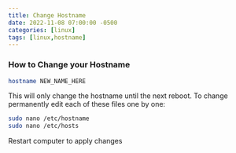 ```yaml
---
title: Change Hostname
date: 2022-11-08 07:00:00 -0500
categories: [linux]
tags: [linux,hostname]
---
```


### How to Change your Hostname

```bash
hostname NEW_NAME_HERE
```

This will only change the hostname until the next reboot.
To change permanently edit each of these files one by one:

```bash
sudo nano /etc/hostname
sudo nano /etc/hosts
```
Restart computer to apply changes
